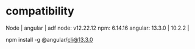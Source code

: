 # compatibility

Node | angular | adf
node: v12.22.12
npm: 6.14.16
angular: 13.3.0 | 10.2.2 | 

npm install -g @angular/cli@13.3.0
